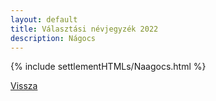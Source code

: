 ```yaml
---
layout: default
title: Választási névjegyzék 2022
description: Nágocs
---
```


{% include settlementHTMLs/Naagocs.html %}

[Vissza](../)